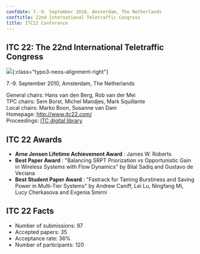 ```yaml
---
confdate: 7.-9. September 2010, Amsterdam, The Netherlands
conftitle: 22nd International Teletraffic Congress
title: ITC22 Conference
---
```


## ITC 22: The 22nd International Teletraffic Congress

![]({{site.baseurl}}/assets/Persistent/itc18-27-small.png){:class="typo3-neos-alignment-right"}

7.-9. September 2010, Amsterdam, The Netherlands

General chairs: Hans van den Berg, Rob van der Mei<br/>
TPC chairs: Sem Borst, Michel Mandjes, Mark Squillante<br/>
Local chairs: Marko Boon, Susanne van Dam<br/>
Homepage: <http://www.itc22.com/><br/>
Proceedings: [ITC digital library](/itc-library/itc22.html)

## ITC 22 Awards

  *  **Arne Jensen Lifetime Achievement Award** : James W. Roberts
  *  **Best Paper Award** : "Balancing SRPT Priorization vs Opportunistic Gain in Wireless Systems with Flow Dynamics" by Bilal Sadiq and Gustavo de Veciana
  *  **Best Student Paper Award** : "Fastrack for Taming Burstiness and Saving Power in Multi-Tier Systems" by Andrew Caniff, Lei Lu, Ningfang Mi, Lucy Cherkasova and Evgenia Smirni



## ITC 22 Facts

  * Number of submissions: 97
  * Accepted papers: 35
  * Acceptance rate: 36%
  * Number of participants: 120

